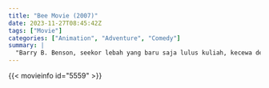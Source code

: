 ```yaml
---
title: "Bee Movie (2007)"
date: 2023-11-27T08:45:42Z
tags: ["Movie"]
categories: ["Animation", "Adventure", "Comedy"]
summary: |
  "Barry B. Benson, seekor lebah yang baru saja lulus kuliah, kecewa dengan satu-satunya pilihan kariernya: membuat madu. Dalam perjalanan khusus ke luar sarang, nyawa Barry diselamatkan oleh Vanessa, seorang penjual bunga di New York City. Seperti hubungan mereka..."
---
```


<mux-player stream-type="on-demand"
src="https://kp3d-my.sharepoint.com/personal/ryoo_kp3d_onmicrosoft_com/_layouts/15/download.aspx?share=EQPBLohPY8BKu9qH9T1-pFgBHjetLvw-gMDENlte2E-pOQ" prefer-playback="mse" controls>

</mux-player>


{{< movieinfo id="5559" >}}

<script src="https://cdn.jsdelivr.net/npm/@mux/mux-player"></script>

 <script type="application/ld+json ">
{
"@context": "https://schema.org/",
"@type": "VideoObject",
"name": "Bee Movie",
"contentUrl": "https://stream.mux.com/mc01UDOS5Tc1HKQQCE0259ybrQ52XekDXbCVDRZ8GG7WQ.m3u8",
"thumbnailUrl": "https://www.themoviedb.org/t/p/original/t1RgUPQzZJ132iqHLFeouGncdKV.jpg?width=314&fit_mode=preserve&time=25",
"uploadDate": "2023-11-27T08:45:42Z",
}

</script>